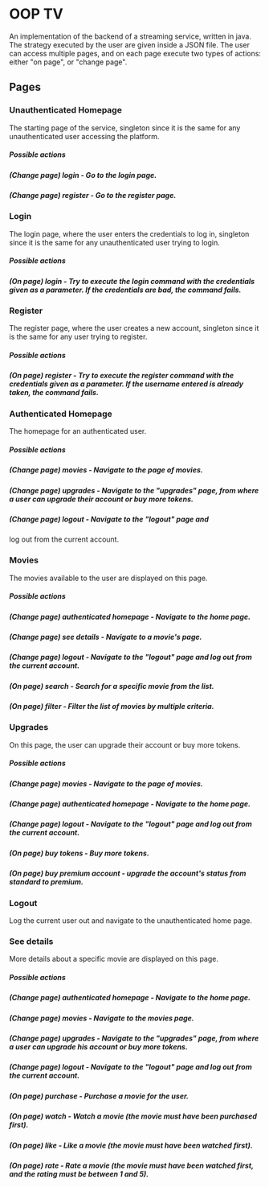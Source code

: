 
# OOP TV

An implementation of the backend of a streaming service, 
written in java. The strategy executed by the user are given inside
a JSON file. The user can access multiple pages, and on each page
execute two types of actions: either "on page", or "change page".

## Pages

### **Unauthenticated Homepage**

The starting page of the service, singleton since it is the same
for any unauthenticated user accessing the platform.

##### **Possible actions**
##### **(Change page) login** - Go to the login page.
##### **(Change page) register** - Go to the register page.

### **Login**

The login page, where the user enters the credentials to log in,
singleton since it is the same for any unauthenticated user trying 
to login.

##### **Possible actions**
##### **(On page) login** - Try to execute the login command with the credentials given as a parameter. If the credentials are bad, the command fails.

### **Register**

The register page, where the user creates a new account, singleton
since it is the same for any user trying to register.

##### **Possible actions**
##### **(On page) register** - Try to execute the register command with the credentials given as a parameter. If the username entered is already taken, the command fails.

### **Authenticated Homepage**

The homepage for an authenticated user.

##### **Possible actions**
##### **(Change page) movies** - Navigate to the page of movies.
##### **(Change page) upgrades** - Navigate to the "upgrades" page, from where a user can upgrade their account or buy more tokens.
##### **(Change page) logout** - Navigate to the "logout" page and
log out from the current account.

### **Movies**

The movies available to the user are displayed on this page.

##### **Possible actions**
##### **(Change page) authenticated homepage** - Navigate to the home page.
##### **(Change page) see details** - Navigate to a movie's page.
##### **(Change page) logout** - Navigate to the "logout" page and log out from the current account.
##### **(On page) search** - Search for a specific movie from the list.
##### **(On page) filter** - Filter the list of movies by multiple criteria.

### **Upgrades**

On this page, the user can upgrade their account or buy more tokens.

##### **Possible actions**
##### **(Change page) movies** - Navigate to the page of movies.
##### **(Change page) authenticated homepage** - Navigate to the home page.
##### **(Change page) logout** - Navigate to the "logout" page and log out from the current account.
##### **(On page) buy tokens** - Buy more tokens.
##### **(On page) buy premium account** - upgrade the account's status from standard to premium.

### **Logout**

Log the current user out and navigate to the unauthenticated home page.

### **See details**

More details about a specific movie are displayed on this page.

##### **Possible actions**
##### **(Change page) authenticated homepage** - Navigate to the home page.
##### **(Change page) movies** - Navigate to the movies page.
##### **(Change page) upgrades** - Navigate to the "upgrades" page, from where a user can upgrade his account or buy more tokens.
##### **(Change page) logout** - Navigate to the "logout" page and log out from the current account.
##### **(On page) purchase** - Purchase a movie for the user.
##### **(On page) watch** - Watch a movie (the movie must have been purchased first).
##### **(On page) like** - Like a movie (the movie must have been watched first).
##### **(On page) rate** - Rate a movie (the movie must have been watched first, and the rating must be between 1 and 5).


